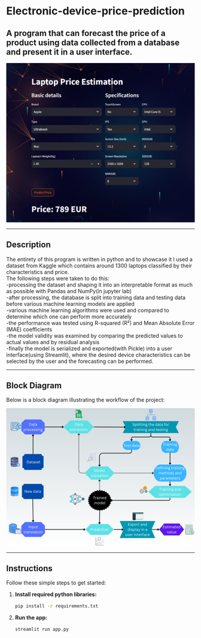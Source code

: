 # Electronic-device-price-prediction

## A program that can forecast the price of a product using data collected from a database and present it in a user interface.

![Cover](assets/Cover.png)

---

## Description

The entirety of this program is written in python and to showcase it I used a dataset from Kaggle which contains around 1300 laptops classified by their characteristics and price.<br>
The following steps were taken to do this:<br>
-processing the dataset and shaping it into an interpretable format as much as possible with Pandas and NumPy(in jupyter lab)<br>
-after processing, the database is split into training data and testing data before various machine learning models are applied<br>
-various machine learning algorithms were used and compared to determine which one can perform more accurately<br>
-the performance was tested using R-squared (R²) and Mean Absolute Error (MAE) coefficients<br>
-the model validity was examined by comparing the predicted values to actual values and by residual analysis<br>
-finally the model is serialized and exported(with Pickle) into a user interface(using Streamlit), where the desired device characteristics can be
selected by the user and the forecasting can be performed.

---

## Block Diagram

Below is a block diagram illustrating the workflow of the project:

![Block Diagram](assets/Diagram.png)

---

## Instructions

Follow these simple steps to get started:

1. **Install required python libraries:**
   ```bash
   pip install -r requirements.txt
   
2. **Run the app:**
   ```bash
   streamlit run app.py

